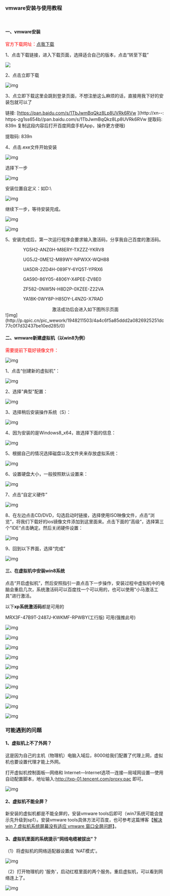 ### **vmware安装与使用教程** 

<br/>

#### 一、vmware安装

<font color=red>官方下载网址：</font>[点我下载](https://my.vmware.com/cn/web/vmware/info/slug/desktop_end_user_computing/vmware_workstation_pro/15_0)

1、点击下载链接，进入下载页面，选择适合自己的版本，点击“转至下载”

![](http://p.qpic.cn/pic_wework/1948211503/595f7c49720d9d14b7856b8c66909586e8c0443fc0ac1b3d/0)





2、点击立即下载

![img](http://p.qpic.cn/pic_wework/1948211503/1a1c3f0aeef787f90a4c840a59aa494417920bf92d3b261f/0)



3、点立即下载这里会跳到登录页面，不想注册这么麻烦的话，直接用我下好的安装包就可以了

链接: [https://pan.baidu.com/s/1TbJwmBqQkz8Lp8UVRk6RVw ](http://xn--: https-zg1ss654b//pan.baidu.com/s/1TbJwmBqQkz8Lp8UVRk6RVw 提取码: 839n 复制这段内容后打开百度网盘手机App，操作更方便哦)

提取码: 839n 



4、点击.exe文件开始安装

![img](http://p.qpic.cn/pic_wework/1948211503/5b5d7e4be8ab39aaf2232a76d0c3021bb4d27fd9f81cdbf7/0)

选择下一步

![img](http://p.qpic.cn/pic_wework/1948211503/494f6c59d79a9742943324a995b1a56acf56fbf42db95df5/0)

安装位置自定义：如D:\

![img](http://p.qpic.cn/pic_wework/1948211503/5e587b4e9f9f7f21953857e379db2da9e8072a2d1347e612/0)

继续下一步，等待安装完成。

![img](http://p.qpic.cn/pic_wework/1948211503/b4b291a40c06aec5247da1fb8314fd058339280e9ed05c9f/0)

![img](http://p.qpic.cn/pic_wework/1948211503/46406356ba98adc15bdaa157734dd5725b0c99df02a0336e/0)



5、安装完成后，第一次运行程序会要求输入激活码，分享我自己百度的激活码。

<p style="text-indent:4em">YG5H2-ANZ0H-M8ERY-TXZZZ-YKRV8</p>
<p style="text-indent:4em">UG5J2-0ME12-M89WY-NPWXX-WQH88</p>
<p style="text-indent:4em">UA5DR-2ZD4H-089FY-6YQ5T-YPRX6</p>
<p style="text-indent:4em">GA590-86Y05-4806Y-X4PEE-ZV8E0</p>
<p style="text-indent:4em">ZF582-0NW5N-H8D2P-0XZEE-Z22VA</p>
<p style="text-indent:4em">YA18K-0WY8P-H85DY-L4NZG-X7RAD</p>
<center>激活成功后会进入如下图所示页面</center>
![img](http://p.qpic.cn/pic_wework/1948211503/4a4c6f5a85ddd2a0826925251dc77c0f7d32437be10ed285/0)



<br/>

#### 二、wmware新建虚拟机（以win8为例）

<font color=red>需要提前下载好镜像文件：</font>

![img](http://p.qpic.cn/pic_wework/1948211503/0b0d231b27db070e812e7fe2fd347dfab4612b6bdfde567c/0)



1、点击“创建新的虚拟机”：

![img](http://p.qpic.cn/pic_wework/1948211503/ded8fbce73ad25ecd81e99ca440ca721533faf20e55a975e/0)



2、选择"典型"配置：

![img](http://p.qpic.cn/pic_wework/1948211503/f4f2d1e4e1557b67f35714da9bf4d21d3f65fc32dd6479f7/0)



3、选择稍后安装操作系统（S）：

![img](http://p.qpic.cn/pic_wework/1948211503/1c1a390caf7f9b4e64dc9b57449f55eec22ece35290a4e61/0)



4、因为安装的是Windows8_x64，故选择下面的信息：

![img](http://p.qpic.cn/pic_wework/1948211503/8781a2976800c02891e92254edc74ca32039ffdf56703963/0)



5、根据自己的情况选择磁盘以及文件夹来存放虚拟系统：

![img](http://p.qpic.cn/pic_wework/1948211503/b9bf9ca957019aec915e183ffe0b9f2138066246b90dc137/0)



6、设置硬盘大小，一般按照默认设置来：

![img](http://p.qpic.cn/pic_wework/1948211503/e9efccf9a62022ae8f715743a6e455fe64f63307d6ffe43b/0)



7、点击“自定义硬件”

![img](http://p.qpic.cn/pic_wework/1948211503/d9dffcc9c681de9dabbdaa4db9ac32e36f394b2ba00058ff/0)



8、在左边点击CD/DVD，勾选启动时链接，选择使用ISO映像文件，点击“浏览”，将我们下载好的ios镜像文件添加到这里面来。点击下面的”高级“，选择第三个”IDE“点击确定。然后关闭硬件设置：

![img](http://p.qpic.cn/pic_wework/1948211503/010724119d3385dcd0963716b07c54998d4179c0f6e6db88/0)



9、回到以下界面，选择“完成”

![img](http://p.qpic.cn/pic_wework/1948211503/0d0b281d1e4396c9a0399554285e38f6e970ffa23c72667e/0)

#### 三、在虚拟机中安装win8系统

点击“开启虚拟机”，然后安照指引一直点击下一步操作，安装过程中虚拟机中的电脑会重启几次，系统激活码可以百度找一个可以用的，也可以使用“小马激活工具”进行激活。

以下**xp系统激活码**都是可用的

MRX3F-47B9T-2487J-KWKMF-RPWBY(工行版) 可用(强推此号)

![img](http://p.qpic.cn/pic_wework/1948211503/6365467378a34ff9e74d19f662bb88fdb2a59ef21c9dc23b/0)



![img](http://p.qpic.cn/pic_wework/1948211503/64624174dd47ca77a70e33797eed0a903beb82ca409e0e63/0)



![img](http://p.qpic.cn/pic_wework/1948211503/13153603356589373476d426394de7a9d4805e8fe3b0ac1c/0)

![img](http://p.qpic.cn/pic_wework/1948211503/a4a283b4a36f11656ca11a3d14ba51f1fc224fcc802e0061/0)



![img](http://p.qpic.cn/pic_wework/1948211503/2e280b3e970bd6bdb565596ab5c01d8e07c68a631076cc9d/0)



![img](http://p.qpic.cn/pic_wework/1948211503/f7f1d2e7d4c5eda2441912ba205c138946c0ad3372f19772/0)



![img](http://p.qpic.cn/pic_wework/1948211503/ebedcefb3ea331ada467984a203dce651ba060e12ae11130/0)



![img](http://p.qpic.cn/pic_wework/1948211503/8e88ab9e57468c4ef1a3b777c459aa69943c709bd4451fab/0)



![img](http://p.qpic.cn/pic_wework/1948211503/797f5c69588193744ac9e297af4efce35cf8f62b458f1fca/0)



![img](http://p.qpic.cn/pic_wework/1948211503/8e88ab9e5d8bab839c50da2ef891b22fdbca1963dbfb4a24/0)





### 可能遇到的问题


#### 1、虚拟机上不了外网？

这是因为自己的主机（物理机）电脑入域后，8000给我们配置了代理上网，虚拟机也要设置代理才能上外网。

打开虚拟机控制面板—网络和 Internet—Internet选项—连接—局域网设置—使用自动配置脚本，地址输入:http://txp-01.tencent.com/proxy.pac 即可。

![img](http://p.qpic.cn/pic_wework/1948211503/babc92aa4c12669cf8cd3beae69320f4f257a9a29b6be554/0)



#### 2、虚拟机不能全屏？

新安装的虚拟机都是不能全屏的，安装vmware tools后即可（win7系统可能会提示先升级到sp1）。安装vmware tools具体方法可百度，也可参考这篇博客【[解决 win 7 虚拟机系统屏幕没有适应 vmware 窗口全屏问题](https://blog.csdn.net/qq_39720249/article/details/83858332)】。



#### 3、虚拟机里面的系统提示“网线电缆被拔出”？

（1）将虚拟机的网络适配器设置成 'NAT模式'。

![img](http://p.qpic.cn/pic_wework/1948211503/77717066a98c7510fcde937267c06d30a16b62354d4d6582/0)



（2）打开物理机的 '服务'，启动红框里面的两个服务。重启虚拟机，可以看到网络连上了。

![img](http://p.qpic.cn/pic_wework/1948211503/54525345a17396b47769a881716685e96de6bdcea824c712/0)